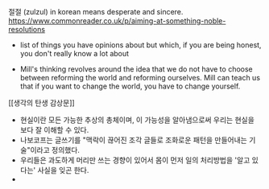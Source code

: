 절절 (zulzul) in korean means desperate and sincere.
https://www.commonreader.co.uk/p/aiming-at-something-noble-resolutions

- list of things you have opinions about but which, if you are being honest, you don't really know a lot about

- Mill's thinking revolves around the idea that we do not have to choose between reforming the world and reforming ourselves. Mill can teach us that if you want to change the world, you have to change yourself.

[[생각의 탄생 감상문]]

- 현실이란 모든 가능한 추상의 총체이며, 이 가능성을 알아냄으로써 우리는 현실을 보다 잘 이해할 수 있다.
- 나보코프는 글쓰기를 "맥락이 끊어진 조각 글들로 조화로운 패턴을 만들어내는 기술"이라고 정의했다.
- 우리들은 과도하게 머리만 쓰는 경향이 있어서 몸이 먼저 일의 처리방법을 '알고 있다는' 사실을 잊곤 한다.
-   